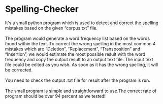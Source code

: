 # Spelling-Checker
  It's a small python program which is used to detect and correct the spelling mistakes based on the given “corpus.txt” file. 
<br>
<br>
  The program would generate a word frequency list based on the words found within the text. To correct the wrong spelling in the most common 4 mistakes which are “Deletion”, “Replacement”, “Transposition” and “Insertion”, we would estimate the most possible result with the word frequency and copy the output result to an output text file. The input text file could be edited as you wish. As soon as it has the wrong spelling, it will be corrected.
<br>
<br>
  You need to check the output .txt file for result after the program is run. 
<br>
<br>
  The small program is simple and straightforward to use.The correct rate of program should be over 94 percent as we tested!
